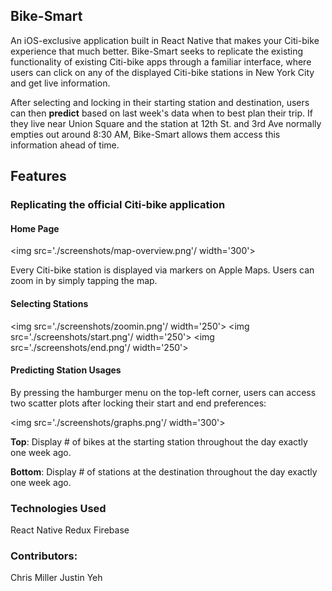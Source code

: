 ## Bike-Smart

An iOS-exclusive application built in React Native that makes your Citi-bike experience that 
much better. Bike-Smart seeks to replicate the existing functionality of
existing Citi-bike apps through a familiar interface, where users can click on 
any of the displayed Citi-bike stations in New York City and get live information.

After selecting and locking in their starting station and destination, 
users can then **predict** based on last week's data when to best plan their trip.
If they live near Union Square and the station at 12th St. and 3rd Ave normally empties
out around 8:30 AM, Bike-Smart allows them access this information ahead of time.

## Features

### Replicating the official Citi-bike application

#### Home Page


 <img src='./screenshots/map-overview.png'/ width='300'>

 Every Citi-bike station is displayed via markers on Apple Maps. 
 Users can zoom in by simply tapping the map.

#### Selecting Stations
 <img src='./screenshots/zoomin.png'/ width='250'>
 <img src='./screenshots/start.png'/ width='250'>
 <img src='./screenshots/end.png'/ width='250'>
 
#### Predicting Station Usages

By pressing the hamburger menu on the top-left corner, users can access
two scatter plots after locking their start and end preferences:

<img src='./screenshots/graphs.png'/ width='300'>

**Top**: Display # of bikes at the starting station throughout the day exactly one week ago.

**Bottom**: Display # of stations at the destination throughout the day exactly one week ago.

### Technologies Used

React Native
Redux
Firebase

### Contributors: 

Chris Miller
Justin Yeh

 
